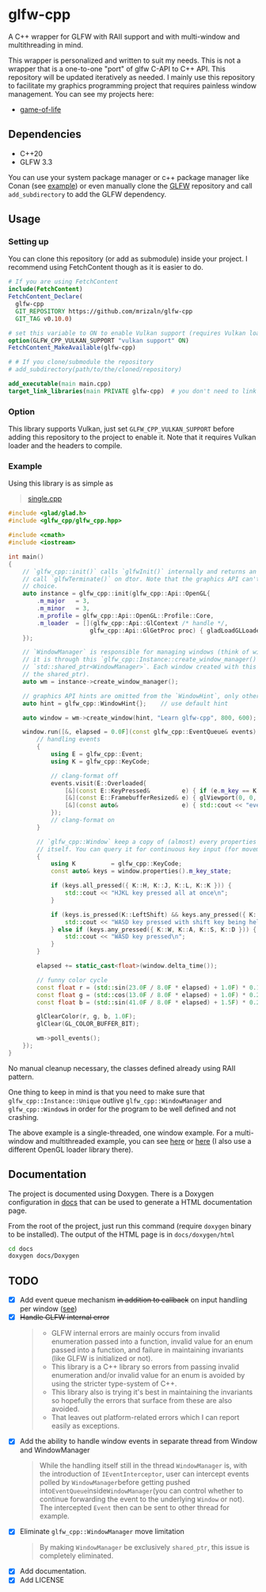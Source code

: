 # glfw-cpp

A C++ wrapper for GLFW with RAII support and with multi-window and multithreading in mind.

This wrapper is personalized and written to suit my needs. This is not a wrapper that is a one-to-one "port" of glfw C-API to C++ API. This repository will be updated iteratively as needed. I mainly use this repository to facilitate my graphics programming project that requires painless window management. You can see my projects here:

- [game-of-life](https://github.com/mrizaln/game-of-life)

## Dependencies

- C++20
- GLFW 3.3

You can use your system package manager or c++ package manager like Conan (see [example](./example)) or even manually clone the [GLFW](https://github.com/glfw/glfw) repository and call `add_subdirectory` to add the GLFW dependency.

## Usage

### Setting up

You can clone this repository (or add as submodule) inside your project. I recommend using FetchContent though as it is easier to do.

```cmake
# If you are using FetchContent
include(FetchContent)
FetchContent_Declare(
  glfw-cpp
  GIT_REPOSITORY https://github.com/mrizaln/glfw-cpp
  GIT_TAG v0.10.0)

# set this variable to ON to enable Vulkan support (requires Vulkan loader and headers)
option(GLFW_CPP_VULKAN_SUPPORT "vulkan support" ON)
FetchContent_MakeAvailable(glfw-cpp)

# # If you clone/submodule the repository
# add_subdirectory(path/to/the/cloned/repository)

add_executable(main main.cpp)
target_link_libraries(main PRIVATE glfw-cpp)  # you don't need to link to glfw here, glfw-cpp already link to it
```

### Option

This library supports Vulkan, just set `GLFW_CPP_VULKAN_SUPPORT` before adding this repository to the project to enable it. Note that it requires Vulkan loader and the headers to compile.

### Example

Using this library is as simple as

> [single.cpp](./example/source/new/single.cpp)

```cpp
#include <glad/glad.h>
#include <glfw_cpp/glfw_cpp.hpp>

#include <cmath>
#include <iostream>

int main()
{
    // `glfw_cpp::init()` calls `glfwInit()` internally and returns an `glfw_cpp::Instance::Unique` that will
    // call `glfwTerminate()` on dtor. Note that the graphics API can't be changed later, this is a design
    // choice.
    auto instance = glfw_cpp::init(glfw_cpp::Api::OpenGL{
        .m_major   = 3,
        .m_minor   = 3,
        .m_profile = glfw_cpp::Api::OpenGL::Profile::Core,
        .m_loader  = [](glfw_cpp::Api::GlContext /* handle */,
                       glfw_cpp::Api::GlGetProc proc) { gladLoadGLLoader((GLADloadproc)proc); },
    });

    // `WindowManager` is responsible for managing windows (think of window group). The only way to construct
    // it is through this `glfw_cpp::Instance::create_window_manager()` function which returns a
    // `std::shared_ptr<WindowManager>`. Each window created with this instance claims ownership of it (hence
    // the shared_ptr).
    auto wm = instance->create_window_manager();

    // graphics API hints are omitted from the `WindowHint`, only other relevant hints are included.
    auto hint = glfw_cpp::WindowHint{};    // use default hint

    auto window = wm->create_window(hint, "Learn glfw-cpp", 800, 600);

    window.run([&, elapsed = 0.0F](const glfw_cpp::EventQueue& events) mutable {
        // handling events
        {
            using E = glfw_cpp::Event;
            using K = glfw_cpp::KeyCode;

            // clang-format off
            events.visit(E::Overloaded{
                [&](const E::KeyPressed&         e) { if (e.m_key == K::Q) window.request_close();         },
                [&](const E::FramebufferResized& e) { glViewport(0, 0, e.m_width, e.m_height);             },
                [&](const auto&                  e) { std::cout << "event happened " << (void*)&e << '\n'; },  // catch-all case
            });
            // clang-format on
        }

        // `glfw_cpp::Window` keep a copy of (almost) every properties of the window (like pressed keys) in
        // itself. You can query it for continuous key input (for movement) for example.
        {
            using K          = glfw_cpp::KeyCode;
            const auto& keys = window.properties().m_key_state;

            if (keys.all_pressed({ K::H, K::J, K::L, K::K })) {
                std::cout << "HJKL key pressed all at once\n";
            }

            if (keys.is_pressed(K::LeftShift) && keys.any_pressed({ K::W, K::A, K::S, K::D })) {
                std::cout << "WASD key pressed with shift key being held\n";
            } else if (keys.any_pressed({ K::W, K::A, K::S, K::D })) {
                std::cout << "WASD key pressed\n";
            }
        }

        elapsed += static_cast<float>(window.delta_time());

        // funny color cycle
        const float r = (std::sin(23.0F / 8.0F * elapsed) + 1.0F) * 0.1F + 0.4F;
        const float g = (std::cos(13.0F / 8.0F * elapsed) + 1.0F) * 0.2F + 0.3F;
        const float b = (std::sin(41.0F / 8.0F * elapsed) + 1.5F) * 0.2F;

        glClearColor(r, g, b, 1.0F);
        glClear(GL_COLOR_BUFFER_BIT);

        wm->poll_events();
    });
}
```

No manual cleanup necessary, the classes defined already using RAII pattern.

One thing to keep in mind is that you need to make sure that `glfw_cpp::Instance::Unique` outlive `glfw_cpp::WindowManager` and `glfw_cpp::Window`s in order for the program to be well defined and not crashing.

The above example is a single-threaded, one window example. For a multi-window and multithreaded example, you can see [here](./example/source/new/multi.cpp) or [here](./example/source/new/multi_multi_manager.cpp) (I also use a different OpenGL loader library there).

## Documentation

The project is documented using Doxygen. There is a Doxygen configuration in [docs](./docs/Doxygen) that can be used to generate a HTML documentation page.

From the root of the project, just run this command (require `doxygen` binary to be installed). The output of the HTML page is in `docs/doxygen/html`

```sh
cd docs
doxygen docs/Doxygen
```

## TODO

- [x] Add event queue mechanism ~~in addition to callback~~ on input handling per window ([see](https://github.com/glfw/gleq))
- [x] ~~Handle GLFW internal error~~
  > - GLFW internal errors are mainly occurs from invalid enumeration passed into a function, invalid value for an enum passed into a function, and failure in maintaining invariants (like GLFW is initialized or not).
  > - This library is a C++ library so errors from passing invalid enumeration and/or invalid value for an enum is avoided by using the stricter type-system of C++.
  > - This library also is trying it's best in maintaining the invariants so hopefully the errors that surface from these are also avoided.
  > - That leaves out platform-related errors which I can report easily as exceptions.
- [x] Add the ability to handle window events in separate thread from Window and WindowManager
  > While the handling itself still in the thread `WindowManager` is, with the introduction of `IEventInterceptor`, user can intercept events polled by `WindowManager`before getting pushed into`EventQueue`inside`WindowManager`(you can control whether to continue forwarding the event to the underlying `Window` or not). The intercepted `Event` then can be sent to other thread for example.
- [x] Eliminate `glfw_cpp::WindowManager` move limitation
  > By making `WindowManager` be exclusively `shared_ptr`, this issue is completely eliminated.
- [x] Add documentation.
- [x] Add LICENSE
